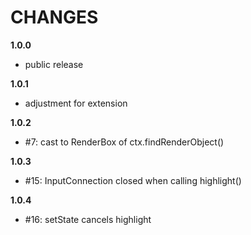 # CHANGES

**1.0.0**
* public release

**1.0.1**
* adjustment for extension

**1.0.2**
* #7: cast to RenderBox of ctx.findRenderObject()

**1.0.3**
* #15: InputConnection closed when calling highlight()

**1.0.4**
* #16: setState cancels highlight
